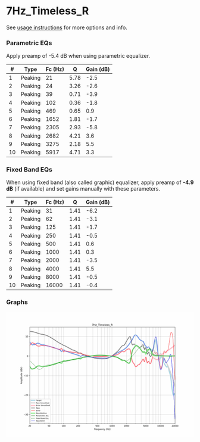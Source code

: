 # 7Hz_Timeless_R
See [usage instructions](https://github.com/jaakkopasanen/AutoEq#usage) for more options and info.

### Parametric EQs
Apply preamp of -5.4 dB when using parametric equalizer.

|   # | Type    |   Fc (Hz) |    Q |   Gain (dB) |
|-----|---------|-----------|------|-------------|
|   1 | Peaking |        21 | 5.78 |        -2.5 |
|   2 | Peaking |        24 | 3.26 |        -2.6 |
|   3 | Peaking |        39 | 0.71 |        -3.9 |
|   4 | Peaking |       102 | 0.36 |        -1.8 |
|   5 | Peaking |       469 | 0.65 |         0.9 |
|   6 | Peaking |      1652 | 1.81 |        -1.7 |
|   7 | Peaking |      2305 | 2.93 |        -5.8 |
|   8 | Peaking |      2682 | 4.21 |         3.6 |
|   9 | Peaking |      3275 | 2.18 |         5.5 |
|  10 | Peaking |      5917 | 4.71 |         3.3 |

### Fixed Band EQs
When using fixed band (also called graphic) equalizer, apply preamp of **-4.9 dB** (if available) and set gains manually with these parameters.

|   # | Type    |   Fc (Hz) |    Q |   Gain (dB) |
|-----|---------|-----------|------|-------------|
|   1 | Peaking |        31 | 1.41 |        -6.2 |
|   2 | Peaking |        62 | 1.41 |        -3.1 |
|   3 | Peaking |       125 | 1.41 |        -1.7 |
|   4 | Peaking |       250 | 1.41 |        -0.5 |
|   5 | Peaking |       500 | 1.41 |         0.6 |
|   6 | Peaking |      1000 | 1.41 |         0.3 |
|   7 | Peaking |      2000 | 1.41 |        -3.5 |
|   8 | Peaking |      4000 | 1.41 |         5.5 |
|   9 | Peaking |      8000 | 1.41 |        -0.5 |
|  10 | Peaking |     16000 | 1.41 |        -0.4 |

### Graphs
![](./7Hz_Timeless_R.png)
